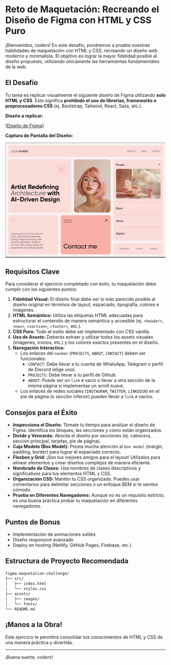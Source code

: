 # Reto de Maquetación: Recreando el Diseño de Figma con HTML y CSS Puro

¡Bienvenidos, coders! En este desafío, pondremos a prueba nuestras habilidades de maquetación con HTML y CSS, recreando un diseño web moderno y minimalista. El objetivo es lograr la mayor fidelidad posible al diseño propuesto, utilizando únicamente las herramientas fundamentales de la web.

## El Desafío

Tu tarea es replicar visualmente el siguiente diseño de Figma utilizando **solo HTML y CSS**. Esto significa **prohibido el uso de librerías, frameworks o preprocesadores CSS** (ej. Bootstrap, Tailwind, React, Sass, etc.).

**Diseño a replicar:**

[\[Diseño de Figma\]](https://www.figma.com/design/INei8l9C8s4KgZNIlZMAZN/Bentolio-%7C-Portfolio-Design-Template--Community-?node-id=0-3&t=ledpd06xsBbaLFuC-1)

**Captura de Pantalla del Diseño:**

![Diseño de figma ](./assets/images/preview.png)

## Requisitos Clave

Para considerar el ejercicio completado con éxito, tu maquetación debe cumplir con los siguientes puntos:

1.  **Fidelidad Visual:** El diseño final debe ser lo más parecido posible al diseño original en términos de layout, espaciado, tipografía, colores e imágenes.
2.  **HTML Semántico:** Utiliza las etiquetas HTML adecuadas para estructurar el contenido de manera semántica y accesible (ej. `<header>`, `<nav>`, `<section>`, `<footer>`, etc.).
3.  **CSS Puro:** Todo el estilo debe ser implementado con CSS vanilla.
4.  **Uso de Assets:** Deberás extraer y utilizar todos los assets visuales (imágenes, iconos, etc.) y los colores exactos presentes en el diseño.
5.  **Navegación Interactiva:**
    * Los enlaces del `navbar` (`PROJECTS`, `ABOUT`, `CONTACT`) deben ser funcionales:
        * `CONTACT`: Debe llevar a tu cuenta de WhatsApp, Telegram o perfil de Discord (elige uno).
        * `PROJECTS`: Debe llevar a tu perfil de Github.
        * `ABOUT`: Puede ser un `link` `#` vacío o llevar a otra sección de la misma página si implementas un scroll suave.
    * Los enlaces de redes sociales (`INSTAGRAM`, `TWITTER`, `LINKEDIN`) en el pie de página (o sección inferior) pueden llevar a `link` `#` vacíos.

## Consejos para el Éxito

* **Inspecciona el Diseño:** Tómate tu tiempo para analizar el diseño de Figma. Identifica los bloques, las secciones y cómo están organizados.
* **Divide y Vencerás:** Aborda el diseño por secciones (ej. cabecera, sección principal, tarjetas, pie de página).
* **Caja Modelo (Box Model):** Presta mucha atención al `box model` (margin, padding, border) para lograr el espaciado correcto.
* **Flexbox y Grid:** ¡Son tus mejores amigos para el layout! Utilízalos para alinear elementos y crear diseños complejos de manera eficiente.
* **Nombrado de Clases:** Usa nombres de clases descriptivos y significativos para tus elementos HTML y CSS.
* **Organización CSS:** Mantén tu CSS organizado. Puedes usar comentarios para delimitar secciones o un enfoque BEM si te sientes cómodo.
* **Prueba en Diferentes Navegadores:** Aunque no es un requisito estricto, es una buena práctica probar tu maquetación en diferentes navegadores.


## Puntos de Bonus

- Implementación de animaciones sutiles
- Diseño responsive avanzado
- Deploy en hosting (Netlify, GitHub Pages, Firebase, etc.)

## Estructura de Proyecto Recomendada

```
figma-maquetation-challenge/
├── src/
│   ├── index.html
│   └── styles.css
├── assets/
│   ├── images/
│   └── fonts/
└── README.md
```

## ¡Manos a la Obra!

Este ejercicio te permitirá consolidar tus conocimientos de HTML y CSS de una manera práctica y divertida.

---

¡Buena suerte, coders!